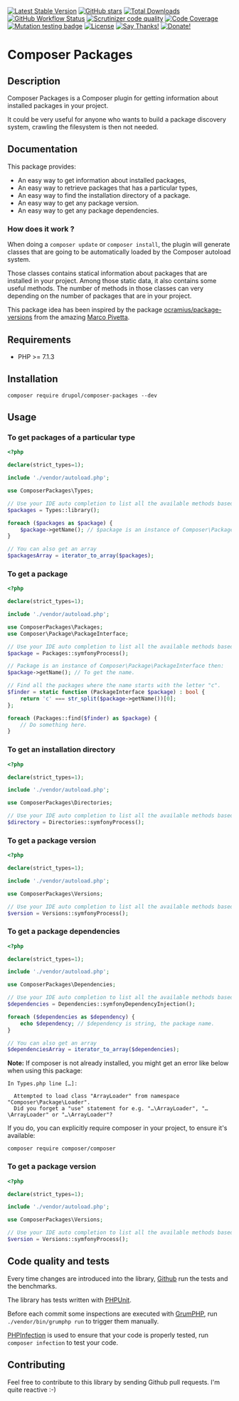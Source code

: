 [![Latest Stable Version](https://img.shields.io/packagist/v/drupol/composer-packages.svg?style=flat-square)](https://packagist.org/packages/drupol/composer-packages)
 [![GitHub stars](https://img.shields.io/github/stars/drupol/composer-packages.svg?style=flat-square)](https://packagist.org/packages/drupol/composer-packages)
 [![Total Downloads](https://img.shields.io/packagist/dt/drupol/composer-packages.svg?style=flat-square)](https://packagist.org/packages/drupol/composer-packages)
 [![GitHub Workflow Status](https://img.shields.io/github/workflow/status/drupol/composer-packages/Continuous%20Integration?style=flat-square)](https://github.com/drupol/composer-packages/actions)
 [![Scrutinizer code quality](https://img.shields.io/scrutinizer/quality/g/drupol/composer-packages/master.svg?style=flat-square)](https://scrutinizer-ci.com/g/drupol/composer-packages/?branch=master)
 [![Code Coverage](https://img.shields.io/scrutinizer/coverage/g/drupol/composer-packages/master.svg?style=flat-square)](https://scrutinizer-ci.com/g/drupol/composer-packages/?branch=master)
 [![Mutation testing badge](https://badge.stryker-mutator.io/github.com/drupol/composer-packages/master)](https://stryker-mutator.github.io)
 [![License](https://img.shields.io/packagist/l/drupol/composer-packages.svg?style=flat-square)](https://packagist.org/packages/drupol/composer-packages)
 [![Say Thanks!](https://img.shields.io/badge/Say-thanks-brightgreen.svg?style=flat-square)](https://saythanks.io/to/drupol)
 [![Donate!](https://img.shields.io/badge/Donate-Paypal-brightgreen.svg?style=flat-square)](https://paypal.me/drupol)

# Composer Packages

## Description

Composer Packages is a Composer plugin for getting information about installed packages in your project.

It could be very useful for anyone who wants to build a package discovery system, crawling the filesystem is then not
needed.

## Documentation

This package provides:

* An easy way to get information about installed packages,
* An easy way to retrieve packages that has a particular types,
* An easy way to find the installation directory of a package.
* An easy way to get any package version.
* An easy way to get any package dependencies.

### How does it work ?

When doing a `composer update` or `composer install`, the plugin will generate classes that are going to be
automatically loaded by the Composer autoload system.

Those classes contains statical information about packages that are installed in your project.
Among those static data, it also contains some useful methods. The number of methods in those classes can very depending
on the number of packages that are in your project.

This package idea has been inspired by the package [ocramius/package-versions](https://github.com/Ocramius/PackageVersions)
from the amazing [Marco Pivetta](https://github.com/Ocramius).

## Requirements

* PHP >= 7.1.3

## Installation

```composer require drupol/composer-packages --dev```

## Usage

### To get packages of a particular type

```php
<?php

declare(strict_types=1);

include './vendor/autoload.php';

use ComposerPackages\Types;

// Use your IDE auto completion to list all the available methods based on your installed packages.
$packages = Types::library();

foreach ($packages as $package) {
    $package->getName(); // $package is an instance of Composer\Package\PackageInterface
}

// You can also get an array
$packagesArray = iterator_to_array($packages);
```

### To get a package

```php
<?php

declare(strict_types=1);

include './vendor/autoload.php';

use ComposerPackages\Packages;
use Composer\Package\PackageInterface;

// Use your IDE auto completion to list all the available methods based on your installed packages.
$package = Packages::symfonyProcess();

// Package is an instance of Composer\Package\PackageInterface then:
$package->getName(); // To get the name.

// Find all the packages where the name starts with the letter "c".
$finder = static function (PackageInterface $package) : bool {
    return 'c' === str_split($package->getName())[0];
};

foreach (Packages::find($finder) as $package) {
    // Do something here.
}
```

### To get an installation directory

```php
<?php

declare(strict_types=1);

include './vendor/autoload.php';

use ComposerPackages\Directories;

// Use your IDE auto completion to list all the available methods based on your installed packages.
$directory = Directories::symfonyProcess();
```

### To get a package version

```php
<?php

declare(strict_types=1);

include './vendor/autoload.php';

use ComposerPackages\Versions;

// Use your IDE auto completion to list all the available methods based on your installed packages.
$version = Versions::symfonyProcess();
```

### To get a package dependencies

```php
<?php

declare(strict_types=1);

include './vendor/autoload.php';

use ComposerPackages\Dependencies;

// Use your IDE auto completion to list all the available methods based on your installed packages.
$dependencies = Dependencies::symfonyDependencyInjection();

foreach ($dependencies as $dependency) {
    echo $dependency; // $dependency is string, the package name.
}

// You can also get an array
$dependenciesArray = iterator_to_array($dependencies);
```


**Note:** If composer is not already installed, you might get an error like
below when using this package:

```
In Types.php line […]:

  Attempted to load class "ArrayLoader" from namespace "Composer\Package\Loader".
  Did you forget a "use" statement for e.g. "…\ArrayLoader", "…\ArrayLoader" or "…\ArrayLoader"?
```

If you do, you can explicitly require composer in your project, to ensure it's
available:

```
composer require composer/composer
```

### To get a package version

```php
<?php

declare(strict_types=1);

include './vendor/autoload.php';

use ComposerPackages\Versions;

// Use your IDE auto completion to list all the available methods based on your installed packages.
$version = Versions::symfonyProcess();
```

## Code quality and tests

Every time changes are introduced into the library, [Github](https://github.com/drupol/composer-packages/actions)
run the tests and the benchmarks.

The library has tests written with [PHPUnit](http://www.phpunit.de/).

Before each commit some inspections are executed with [GrumPHP](https://github.com/phpro/grumphp),
run `./vendor/bin/grumphp run` to trigger them manually.

[PHPInfection](https://github.com/infection/infection) is used to ensure that your code is properly tested,
run `composer infection` to test your code.

## Contributing

Feel free to contribute to this library by sending Github pull requests. I'm quite reactive :-)
